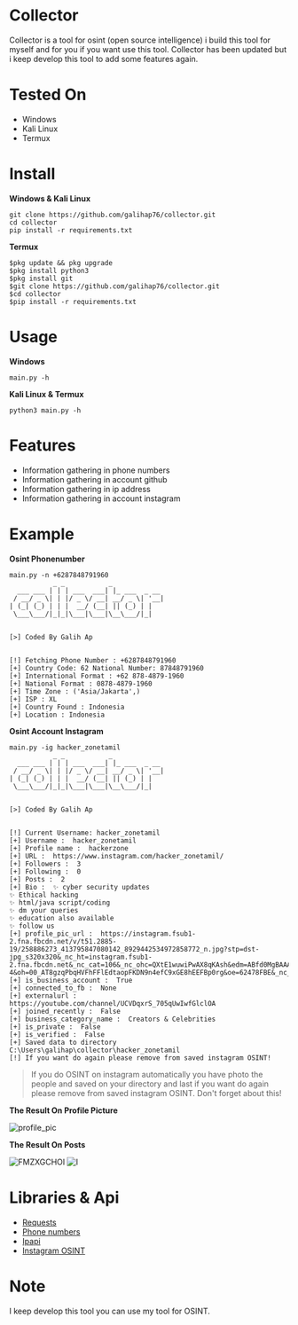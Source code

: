 # Collector
Collector is a tool for osint (open source intelligence) i build this tool for myself and for you if you want use this tool. Collector has been updated but i keep develop this tool to add some features again.

# Tested On
- Windows
- Kali Linux
- Termux

# Install
**Windows & Kali Linux**
```
git clone https://github.com/galihap76/collector.git
cd collector 
pip install -r requirements.txt
```
**Termux**
```
$pkg update && pkg upgrade
$pkg install python3
$pkg install git
$git clone https://github.com/galihap76/collector.git
$cd collector
$pip install -r requirements.txt
```

# Usage
**Windows**
```
main.py -h
```
**Kali Linux & Termux**
```
python3 main.py -h
```

# Features
- Information gathering in phone numbers
- Information gathering in account github
- Information gathering in ip address
- Information gathering in account instagram

# Example
**Osint Phonenumber**
```
main.py -n +6287848791960
           _ _           _
  ___ ___ | | | ___  ___| |_ ___  _ __
 / __/ _ \| | |/ _ \/ __| __/ _ \| '__|
| (_| (_) | | |  __/ (__| || (_) | |
 \___\___/|_|_|\___|\___|\__\___/|_|


[>] Coded By Galih Ap


[!] Fetching Phone Number : +6287848791960
[+] Country Code: 62 National Number: 87848791960
[+] International Format : +62 878-4879-1960
[+] National Format : 0878-4879-1960
[+] Time Zone : ('Asia/Jakarta',)
[+] ISP : XL
[+] Country Found : Indonesia
[+] Location : Indonesia
```

**Osint Account Instagram**
```
main.py -ig hacker_zonetamil
           _ _           _
  ___ ___ | | | ___  ___| |_ ___  _ __
 / __/ _ \| | |/ _ \/ __| __/ _ \| '__|
| (_| (_) | | |  __/ (__| || (_) | |
 \___\___/|_|_|\___|\___|\__\___/|_|


[>] Coded By Galih Ap


[!] Current Username: hacker_zonetamil
[+] Username :  hacker_zonetamil
[+] Profile name :  hackerzone
[+] URL :  https://www.instagram.com/hacker_zonetamil/
[+] Followers :  3
[+] Following :  0
[+] Posts :  2
[+] Bio :  ✨ cyber security updates
✨ Ethical hacking
✨ html/java script/coding
✨ dm your queries
✨ education also available
✨ follow us
[+] profile_pic_url :  https://instagram.fsub1-2.fna.fbcdn.net/v/t51.2885-19/258886273_413795847080142_8929442534972858772_n.jpg?stp=dst-jpg_s320x320&_nc_ht=instagram.fsub1-2.fna.fbcdn.net&_nc_cat=106&_nc_ohc=QXtE1wuwiPwAX8qKAsh&edm=ABfd0MgBAAAA&ccb=7-4&oh=00_AT8gzqPbqHVFhFFlEdtaopFKDN9n4efC9xGE8hEEFBp0rg&oe=62478FBE&_nc_sid=7bff83
[+] is_business_account :  True
[+] connected_to_fb :  None
[+] externalurl :  https://youtube.com/channel/UCVDqxrS_705qUwIwfGlclOA
[+] joined_recently :  False
[+] business_category_name :  Creators & Celebrities
[+] is_private :  False
[+] is_verified :  False
[+] Saved data to directory C:\Users\galihap\collector\hacker_zonetamil
[!] If you want do again please remove from saved instagram OSINT!
```
> If you do OSINT on instagram automatically you have photo the people and saved on your directory and last if you want do again please remove from saved instagram OSINT. Don't forget about this!

**The Result On Profile Picture**

![profile_pic](https://user-images.githubusercontent.com/83481679/160291536-b9cc50de-d5fe-4288-971d-cfc6d3150c19.jpg)

**The Result On Posts**

![FMZXGCHOI](https://user-images.githubusercontent.com/83481679/160291650-e84f00b5-6578-4eba-a014-faa83e73d784.jpg)
![I](https://user-images.githubusercontent.com/83481679/160291684-b1160298-4fe7-4e0d-969b-3ada00dbe2c8.jpg)

# Libraries & Api
- <a href="https://pypi.org/project/requests/">Requests</a>
- <a href="https://pypi.org/project/phonenumbers/">Phone numbers</a>
- <a href="https://ipapi.co/">Ipapi</a>
- <a href="https://github.com/sc1341/InstagramOSINT">Instagram OSINT</a>

# Note
I keep develop this tool you can use my tool for OSINT.
